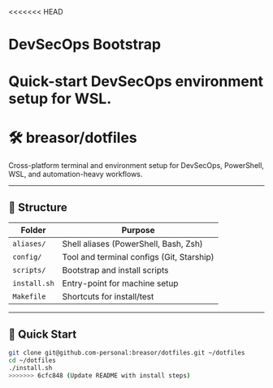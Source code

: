 <<<<<<< HEAD
# DevSecOps Bootstrap

Quick-start DevSecOps environment setup for WSL.
=======
# 🛠️ breasor/dotfiles

Cross-platform terminal and environment setup for DevSecOps, PowerShell, WSL, and automation-heavy workflows.

---

## 📁 Structure

| Folder        | Purpose                                      |
|---------------|----------------------------------------------|
| `aliases/`    | Shell aliases (PowerShell, Bash, Zsh)        |
| `config/`     | Tool and terminal configs (Git, Starship)    |
| `scripts/`    | Bootstrap and install scripts                |
| `install.sh`  | Entry-point for machine setup                |
| `Makefile`    | Shortcuts for install/test                   |

---

## 🚀 Quick Start

```bash
git clone git@github.com-personal:breasor/dotfiles.git ~/dotfiles
cd ~/dotfiles
./install.sh
>>>>>>> 6cfc848 (Update README with install steps)
